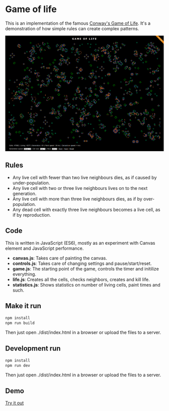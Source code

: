 # Game of life

This is an implementation of the famous [Conway's Game of Life](https://en.wikipedia.org/wiki/Conway%27s_Game_of_Life).
It's a demonstration of how simple rules can create complex patterns.

![Game of Life screenshot](game-of-life.png 'Game of Life screenshot')

## Rules

-   Any live cell with fewer than two live neighbours dies, as if caused by under-population.
-   Any live cell with two or three live neighbours lives on to the next generation.
-   Any live cell with more than three live neighbours dies, as if by over-population.
-   Any dead cell with exactly three live neighbours becomes a live cell, as if by reproduction.

## Code

This is written in JavaScript (ES6), mostly as an experiment with Canvas element and JavaScript performance.

-   **canvas.js**: Takes care of painting the canvas.
-   **controls.js**: Takes care of changing settings and pause/start/reset.
-   **game.js**: The starting point of the game, controls the timer and initilize everything.
-   **life.js**: Creates all the cells, checks neighbors, creates and kill life.
-   **statistics.js**: Shows statistics on number of living cells, paint times and such.

## Make it run

```
npm install
npm run build
```

Then just open ./dist/index.html in a browser or upload the files to a server.

## Development run

```
npm install
npm run dev
```

Then just open ./dist/index.html in a browser or upload the files to a server.

## Demo

[Try it out](http://www.tonyg.se/projects/game-of-life/)
